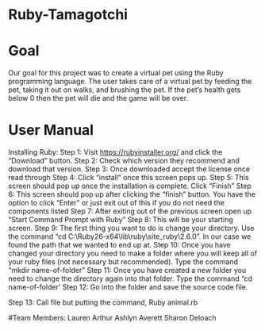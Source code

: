 # Ruby-Tamagotchi

# Goal
Our goal for this project was to create a virtual pet using the Ruby programming language. The user takes care of a virtual pet by feeding the pet, taking it out on walks, and brushing the pet. If the pet’s health gets below 0 then the pet will die and the game will be over. 


# User Manual 

Installing Ruby: 
Step 1: Visit https://rubyinstaller.org/ and click the “Download” button.
Step 2: Check which version they recommend and download that version.
Step 3: Once downloaded accept the license once read through
Step 4: Click “install” once this screen pops up.
Step 5: This screen should pop up once the installation is complete. Click “Finish”
Step 6: This screen should pop up after clicking the “finish” button. You have the option to click “Enter” or just exit out of this if you do not need the components listed
Step 7: After exiting out of the previous screen open up “Start Command Prompt with Ruby”
Step 8: This will be your starting screen.
Step 9: The first thing you want to do is change your directory. Use the command “cd C:\Ruby26-x64\lib\ruby\site_ruby\2.6.0”. In our case we found the path that we wanted to end up at.
Step 10: Once you have changed your directory you need to make a folder where you will keep all of your ruby files (not necessary but recommended). Type the command “mkdir name-of-folder”
Step 11: Once you have created a new folder you need to change the directory again into that folder. Type the command “cd name-of-folder’
Step 12: Go into the folder and save the source code file. 

Step 13: Call file but putting the command, Ruby animal.rb




#Team Members: 
Lauren Arthur
Ashlyn Averett
Sharon Deloach
